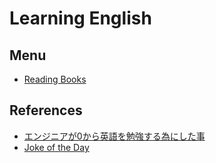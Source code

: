 # Learning English

## Menu
- [Reading Books](./books/)

## References
- [エンジニアが0から英語を勉強する為にした事](http://hotchemi.hateblo.jp/entry/2015/12/31/091301)
- [Joke of the Day](http://www.ajokeaday.com/)
